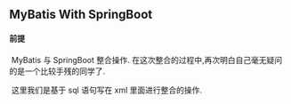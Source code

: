 ## 			   MyBatis With SpringBoot



#### 前提

​    MyBatis 与 SpringBoot 整合操作.  在这次整合的过程中,再次明白自己毫无疑问的是一个比较手残的同学了.

​    这里我们是基于 sql 语句写在 xml 里面进行整合的操作.

